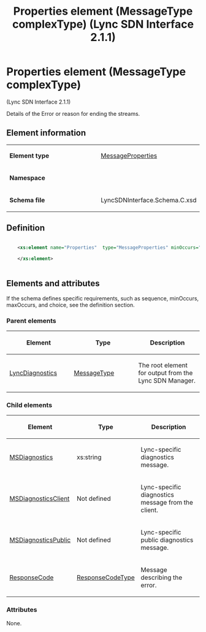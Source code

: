 ﻿---
title: Properties element (MessageType complexType) (Lync SDN Interface 2.1.1)
TOCTitle: Properties element (MessageType complexType)
ms:assetid: 5da0daf6-1235-b779-4a67-074bed2c527f
ms:mtpsurl: https://msdn.microsoft.com/en-us/library/Dn912784(v=office.15)
ms:contentKeyID: 64126953
ms.date: 02/16/2015
mtps_version: v=office.15
dev_langs:
- xml
---

# Properties element (MessageType complexType) 

(Lync SDN Interface 2.1.1)

Details of the Error or reason for ending the streams.

## Element information

<table>
<colgroup>
<col style="width: 50%" />
<col style="width: 50%" />
</colgroup>
<tbody>
<tr class="odd">
<td><p><strong>Element type</strong></p></td>
<td><p><a href="messageproperties-complextype-lync-sdn-interface-2-1-1.md">MessageProperties</a></p></td>
</tr>
<tr class="even">
<td><p><strong>Namespace</strong></p></td>
<td><p></p></td>
</tr>
<tr class="odd">
<td><p><strong>Schema file</strong></p></td>
<td><p>LyncSDNInterface.Schema.C.xsd</p></td>
</tr>
</tbody>
</table>


## Definition

```xml

    <xs:element name="Properties"  type="MessageProperties" minOccurs="0">
    
    </xs:element>
  
```

## Elements and attributes

If the schema defines specific requirements, such as sequence, minOccurs, maxOccurs, and choice, see the definition section.

### Parent elements

<table>
<colgroup>
<col style="width: 33%" />
<col style="width: 33%" />
<col style="width: 33%" />
</colgroup>
<thead>
<tr class="header">
<th><p>Element</p></th>
<th><p>Type</p></th>
<th><p>Description</p></th>
</tr>
</thead>
<tbody>
<tr class="odd">
<td><p><a href="lyncdiagnostics-element-lync-sdn-interface-2-1-1.md">LyncDiagnostics</a></p></td>
<td><p><a href="messagetype-complextype-lync-sdn-interface-2-1-1.md">MessageType</a></p></td>
<td><p>The root element for output from the Lync SDN Manager.</p></td>
</tr>
</tbody>
</table>


### Child elements

<table>
<colgroup>
<col style="width: 33%" />
<col style="width: 33%" />
<col style="width: 33%" />
</colgroup>
<thead>
<tr class="header">
<th><p>Element</p></th>
<th><p>Type</p></th>
<th><p>Description</p></th>
</tr>
</thead>
<tbody>
<tr class="odd">
<td><p><a href="msdiagnostics-element-messageproperties-sdn-interface-2-1-1.md">MSDiagnostics</a></p></td>
<td><p>xs:string</p></td>
<td><p>Lync-specific diagnostics message.</p></td>
</tr>
<tr class="even">
<td><p><a href="msdiagnosticsclient-element-messageproperties-sdn-interface-2-1-1.md">MSDiagnosticsClient</a></p></td>
<td><p>Not defined</p></td>
<td><p>Lync-specific diagnostics message from the client.</p></td>
</tr>
<tr class="odd">
<td><p><a href="msdiagnosticspublic-element-messageproperties-sdn-interface-2-1-1.md">MSDiagnosticsPublic</a></p></td>
<td><p>Not defined</p></td>
<td><p>Lync-specific public diagnostics message.</p></td>
</tr>
<tr class="even">
<td><p><a href="responsecode-element-messageproperties-sdn-interface-2-1-1.md">ResponseCode</a></p></td>
<td><p><a href="responsecodetype-complextype-lync-sdn-interface-2-1-1.md">ResponseCodeType</a></p></td>
<td><p>Message describing the error.</p></td>
</tr>
</tbody>
</table>


### Attributes

None.

